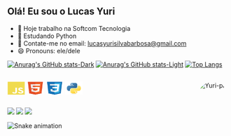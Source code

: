 ## Olá! Eu sou o Lucas Yuri

- 🔭 Hoje trabalho na Softcom Tecnologia
- 🌱 Estudando Python
- 💬 Contate-me no email: lucasyurisilvabarbosa@gmail.com
- 😄 Pronouns: ele/dele


[![Anurag's GitHub stats-Dark](https://github-readme-stats.vercel.app/api?username=olucasyuri&show_icons=true&theme=default_repocard)](https://github.com/olucasyuri/github-readme-stats#gh-dark-mode-only)
[![Anurag's GitHub stats-Light](https://github-readme-stats.vercel.app/api?username=olucasyuri&show_icons=true&theme=default#gh-light-mode-only)](https://github.com/olucasyuri/github-readme-stats#gh-light-mode-only)
[![Top Langs](https://github-readme-stats.vercel.app/api/top-langs/?username=olucasyuri&layout=compact)](https://github.com/olucasyuri/github-readme-stats)


<div style="display: inline_block"><br>
  <img align="center" alt="Yuri-Js" height="30" width="40" src="https://raw.githubusercontent.com/devicons/devicon/master/icons/javascript/javascript-plain.svg">
  <img align="center" alt="Yuri-HTML" height="30" width="40" src="https://raw.githubusercontent.com/devicons/devicon/master/icons/html5/html5-original.svg">
  <img align="center" alt="Yuri-CSS" height="30" width="40" src="https://raw.githubusercontent.com/devicons/devicon/master/icons/css3/css3-original.svg">
  <img align="center" alt="Yuri-Python" height="30" width="40" src="https://raw.githubusercontent.com/devicons/devicon/master/icons/python/python-original.svg">
  <img align="right" alt="Yuri-pic" height="150" style="border-radius:50px;" src="https://64.media.tumblr.com/73aab5c2da65c3b77986bac9b187ce27/e2edc3cea2f1f5db-f9/s1280x1920/eb0a71cac24c471f7775f6b78c43bc55d6717fb1.jpg">
</div>

  
  ##
  
 

 <div> 
  
  <a href="https://www.instagram.com/_lucasyuri/" target="_blank"><img src="https://img.shields.io/badge/-Instagram-%23E4405F?style=for-the-badge&logo=instagram&logoColor=white" target="_blank"></a>
  <a href = "mailto:lucasyurisilvabarbosa@gmail.com"><img src="https://img.shields.io/badge/-Gmail-%23333?style=for-the-badge&logo=gmail&logoColor=white" target="_blank"></a>
  <a href="https://www.linkedin.com/in/lucas-yuri-silva-barbosa/" target="_blank"><img src="https://img.shields.io/badge/-LinkedIn-%230077B5?style=for-the-badge&logo=linkedin&logoColor=white" target="_blank"></a> 
  
</div>

![Snake animation](https://github.com/olucasyuri/olucasyuri/blod/output/github-contribution-grid-snake.svg)
